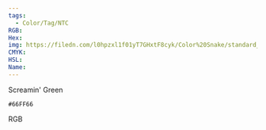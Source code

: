 ```yaml
---
tags:
  - Color/Tag/NTC
RGB:
Hex:
img: https://filedn.com/l0hpzxl1f01yT7GHxtF8cyk/Color%20Snake/standard_csv_to_svg//66FF66.svg
CMYK:
HSL:
Name:
---
```

Screamin' Green
```palette
#66FF66
```
RGB
